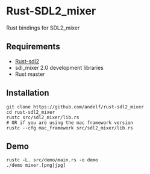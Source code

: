 Rust-SDL2_mixer
===============

Rust bindings for SDL2_mixer

Requirements
------------

* [Rust-sdl2](https://github.com/AngryLawyer/rust-sdl2)
* sdl_mixer 2.0 development libraries
* Rust master

Installation
------------

```
git clone https://github.com/andelf/rust-sdl2_mixer
cd rust-sdl2_mixer
rustc src/sdl2_mixer/lib.rs
# OR if you are using the mac framework version
rustc --cfg mac_framework src/sdl2_mixer/lib.rs
```

Demo
----

```
rustc -L. src/demo/main.rs -o demo
./demo mixer.[png|jpg]
```
